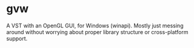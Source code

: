 # gvw
A VST with an OpenGL GUI, for Windows (winapi). Mostly just messing around without worrying about proper library structure or cross-platform support. 
